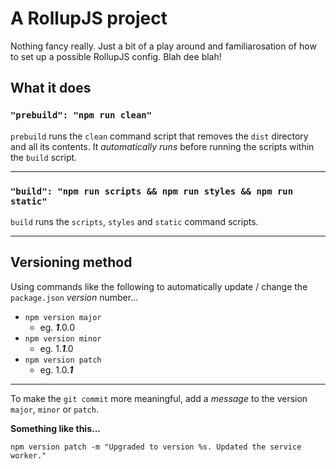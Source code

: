 # A RollupJS project

Nothing fancy really. Just a bit of a play around and familiarosation of how to set up a possible RollupJS config. Blah dee blah!

## What it does

### `"prebuild": "npm run clean"`

`prebuild` runs the `clean` command script that removes the `dist` directory and all its contents. It *automatically runs* before running the scripts within the `build` script.

---

### `"build": "npm run scripts && npm run styles && npm run static"`

`build` runs the `scripts`, `styles` and `static` command scripts.

---

## Versioning method

Using commands like the following to automatically update / change the `package.json` *version* number...

* `npm version major`
  * eg. __*1*__.0.0
* `npm version minor`
  * eg. 1.__*1*__.0
* `npm version patch`
  * eg. 1.0.__*1*__

---

To make the `git commit` more meaningful, add a *message* to the version `major`, `minor` or `patch`.

**Something like this...**

`npm version patch -m "Upgraded to version %s. Updated the service worker."`
